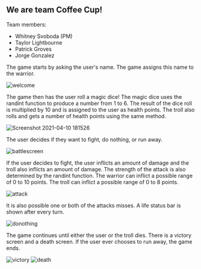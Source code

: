 ## We are team Coffee Cup!

Team members:

- Whitney Svoboda (PM)
- Taylor Lightbourne
- Patrick Groves
- Jorge Gonzalez

The game starts by asking the user's name. The game assigns this name to the warrior.

![welcome](https://user-images.githubusercontent.com/78281930/112057919-e52f4d80-8b27-11eb-8b7a-d3090dc0cf4a.PNG)

The game then has the user roll a magic dice! The magic dice uses the randint function to produce a number from 1 to 6. The result of the dice roll is multiplied by 10 and is assigned to the user as health points. The troll also rolls and gets a number of health points using the same method.

![Screenshot 2021-04-10 181526](https://user-images.githubusercontent.com/78281930/114286971-d18d4d80-9a28-11eb-895c-a5123469d47f.png)

The user decides if they want to fight, do nothing, or run away. 

![battlescreen](https://user-images.githubusercontent.com/78281930/114286990-fed9fb80-9a28-11eb-8348-0f004e7b385f.png)

If the user decides to fight, the user inflicts an amount of damage and the troll also inflicts an amount of damage. The strength of the attack is also determined by the randint function. The warrior can inflict a possible range of 0 to 10 points. The troll can inflict a possible range of 0 to 8 points.

![attack](https://user-images.githubusercontent.com/78281930/114287031-5bd5b180-9a29-11eb-9689-f927b97dd957.png)

It is also possible one or both of the attacks misses. A life status bar is shown after every turn.

![donothing](https://user-images.githubusercontent.com/78281930/114287093-d1da1880-9a29-11eb-937b-93b4a50267b9.png)

The game continues until either the user or the troll dies. There is a victory screen and a death screen. If the user ever chooses to run away, the game ends.

![victory](https://user-images.githubusercontent.com/78281930/112056202-be701780-8b25-11eb-84e3-358ddd9b6a05.PNG)
![death](https://user-images.githubusercontent.com/78281930/112056230-c62fbc00-8b25-11eb-96ec-e9be6f892e85.PNG)
